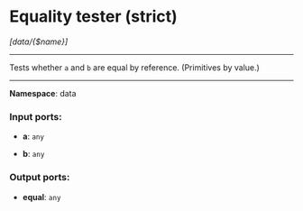 # Equality tester (strict)

_[data/{$name}]_

---

Tests whether `a` and `b` are equal by reference. (Primitives by value.) 

---

__Namespace__: data

### Input ports:

* __a__: ` any `


* __b__: ` any `

### Output ports:

* __equal__: ` any `


